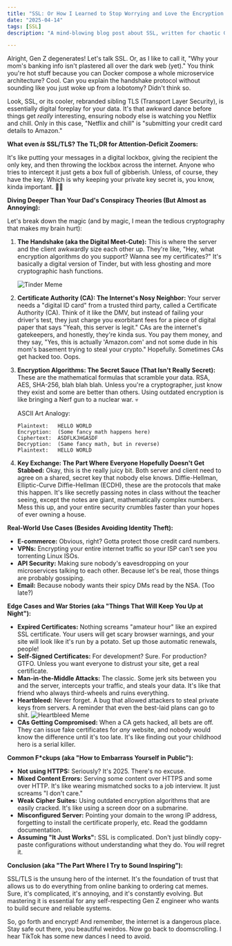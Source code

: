 ```yaml
---
title: "SSL: Or How I Learned to Stop Worrying and Love the Encryption 💀🙏"
date: "2025-04-14"
tags: [SSL]
description: "A mind-blowing blog post about SSL, written for chaotic Gen Z engineers who'd rather doomscroll than read documentation."

---
```


Alright, Gen Z degenerates! Let's talk SSL. Or, as I like to call it, "Why your mom's banking info isn't plastered all over the dark web (yet)." You think you're hot stuff because you can Docker compose a whole microservice architecture? Cool. Can you explain the handshake protocol without sounding like you just woke up from a lobotomy? Didn't think so.

Look, SSL, or its cooler, rebranded sibling TLS (Transport Layer Security), is essentially digital foreplay for your data. It's that awkward dance before things get *really* interesting, ensuring nobody else is watching you Netflix and chill. Only in this case, "Netflix and chill" is "submitting your credit card details to Amazon."

**What even *is* SSL/TLS? The TL;DR for Attention-Deficit Zoomers:**

It's like putting your messages in a digital lockbox, giving the recipient the only key, and then throwing the lockbox across the internet. Anyone who tries to intercept it just gets a box full of gibberish. Unless, of course, they have the key. Which is why keeping your private key secret is, you know, kinda important. 🤦‍♀️

**Diving Deeper Than Your Dad's Conspiracy Theories (But Almost as Annoying):**

Let's break down the magic (and by magic, I mean the tedious cryptography that makes my brain hurt):

1.  **The Handshake (aka the Digital Meet-Cute):** This is where the server and the client awkwardly size each other up. They're like, "Hey, what encryption algorithms do you support? Wanna see my certificates?" It's basically a digital version of Tinder, but with less ghosting and more cryptographic hash functions.

    ![Tinder Meme](https://i.imgflip.com/39t95y.jpg)

2.  **Certificate Authority (CA): The Internet's Nosy Neighbor:** Your server needs a "digital ID card" from a trusted third party, called a Certificate Authority (CA). Think of it like the DMV, but instead of failing your driver's test, they just charge you exorbitant fees for a piece of digital paper that says "Yeah, this server is legit." CAs are the internet's gatekeepers, and honestly, they're kinda sus.
     You pay them money, and they say, "Yes, this is actually 'Amazon.com' and not some dude in his mom's basement trying to steal your crypto." Hopefully. Sometimes CAs get hacked too. Oops.

3.  **Encryption Algorithms: The Secret Sauce (That Isn't Really Secret):** These are the mathematical formulas that scramble your data. RSA, AES, SHA-256, blah blah blah. Unless you're a cryptographer, just know they exist and some are better than others. Using outdated encryption is like bringing a Nerf gun to a nuclear war. 💀

    ASCII Art Analogy:

    ```
    Plaintext:   HELLO WORLD
    Encryption:  (Some fancy math happens here)
    Ciphertext:  ASDFLKJHGASDF
    Decryption:  (Same fancy math, but in reverse)
    Plaintext:   HELLO WORLD
    ```

4. **Key Exchange: The Part Where Everyone Hopefully Doesn't Get Stabbed:** Okay, this is the really juicy bit.  Both server and client need to agree on a shared, secret key that nobody else knows. Diffie-Hellman, Elliptic-Curve Diffie-Hellman (ECDH), these are the protocols that make this happen. It's like secretly passing notes in class without the teacher seeing, except the notes are giant, mathematically complex numbers. Mess this up, and your entire security crumbles faster than your hopes of ever owning a house.

**Real-World Use Cases (Besides Avoiding Identity Theft):**

*   **E-commerce:** Obvious, right? Gotta protect those credit card numbers.
*   **VPNs:** Encrypting your entire internet traffic so your ISP can't see you torrenting Linux ISOs.
*   **API Security:** Making sure nobody's eavesdropping on your microservices talking to each other.  Because let's be real, those things are probably gossiping.
*   **Email:** Because nobody wants their spicy DMs read by the NSA. (Too late?)

**Edge Cases and War Stories (aka "Things That Will Keep You Up at Night"):**

*   **Expired Certificates:** Nothing screams "amateur hour" like an expired SSL certificate. Your users will get scary browser warnings, and your site will look like it's run by a potato. Set up those automatic renewals, people!
*   **Self-Signed Certificates:** For development? Sure. For production? GTFO. Unless you want everyone to distrust your site, get a real certificate.
*   **Man-in-the-Middle Attacks:** The classic. Some jerk sits between you and the server, intercepts your traffic, and steals your data.  It's like that friend who always third-wheels and ruins everything.
*   **Heartbleed:** Never forget. A bug that allowed attackers to steal private keys from servers. A reminder that even the best-laid plans can go to shit. ![Heartbleed Meme](https://imgs.xkcd.com/comics/heartbleed_explanation.png)
*   **CAs Getting Compromised:** When a CA gets hacked, all bets are off. They can issue fake certificates for *any* website, and nobody would know the difference until it's too late. It's like finding out your childhood hero is a serial killer.

**Common F\*ckups (aka "How to Embarrass Yourself in Public"):**

*   **Not using HTTPS:** Seriously? It's 2025. There's no excuse.
*   **Mixed Content Errors:** Serving some content over HTTPS and some over HTTP. It's like wearing mismatched socks to a job interview. It just screams "I don't care."
*   **Weak Cipher Suites:** Using outdated encryption algorithms that are easily cracked. It's like using a screen door on a submarine.
*   **Misconfigured Server:** Pointing your domain to the wrong IP address, forgetting to install the certificate properly, etc. Read the goddamn documentation.
*   **Assuming "It Just Works":** SSL is complicated. Don't just blindly copy-paste configurations without understanding what they do. You *will* regret it.

**Conclusion (aka "The Part Where I Try to Sound Inspiring"):**

SSL/TLS is the unsung hero of the internet. It's the foundation of trust that allows us to do everything from online banking to ordering cat memes. Sure, it's complicated, it's annoying, and it's constantly evolving. But mastering it is essential for any self-respecting Gen Z engineer who wants to build secure and reliable systems.

So, go forth and encrypt! And remember, the internet is a dangerous place. Stay safe out there, you beautiful weirdos. Now go back to doomscrolling. I hear TikTok has some new dances I need to avoid.
